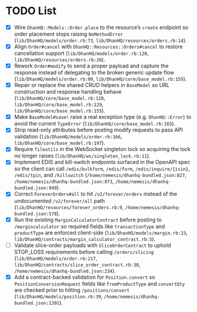 # TODO List

- [x] Wire `DhanHQ::Models::Order.place` to the resource’s `create` endpoint so order placement stops raising `NoMethodError` (`lib/DhanHQ/models/order.rb:73`, `lib/DhanHQ/resources/orders.rb:14`).
- [x] Align `Order#cancel` with `DhanHQ::Resources::Orders#cancel` to restore cancellation support (`lib/DhanHQ/models/order.rb:120`, `lib/DhanHQ/resources/orders.rb:26`).
- [x] Rework `Order#modify` to send a proper payload and capture the response instead of delegating to the broken generic update flow (`lib/DhanHQ/models/order.rb:99`, `lib/DhanHQ/core/base_model.rb:155`).
- [x] Repair or replace the shared CRUD helpers in `BaseModel` so URL construction and response handling behave (`lib/DhanHQ/core/base_model.rb:120`, `lib/DhanHQ/core/base_model.rb:129`, `lib/DhanHQ/core/base_model.rb:155`).
- [x] Make `BaseModel#save!` raise a real exception type (e.g. `DhanHQ::Error`) to avoid the current `TypeError` (`lib/DhanHQ/core/base_model.rb:165`).
- [x] Strip read-only attributes before posting modify requests to pass API validation (`lib/DhanHQ/models/order.rb:166`, `lib/DhanHQ/core/base_model.rb:197`).
- [x] Require `fileutils` in the WebSocket singleton lock so acquiring the lock no longer raises (`lib/DhanHQ/ws/singleton_lock.rb:11`).
- [x] Implement EDIS and kill-switch endpoints surfaced in the OpenAPI spec so the client can call `/edis/bulkform`, `/edis/form`, `/edis/inquire/{isin}`, `/edis/tpin`, and `/killswitch` (`/home/nemesis/dhanhq-bundled.json:827`, `/home/nemesis/dhanhq-bundled.json:873`, `/home/nemesis/dhanhq-bundled.json:949`).
- [x] Correct `ForeverOrders#all` to hit `/v2/forever/orders` instead of the undocumented `/v2/forever/all` path (`lib/DhanHQ/resources/forever_orders.rb:9`, `/home/nemesis/dhanhq-bundled.json:578`).
- [x] Run the existing `MarginCalculatorContract` before posting to `/margincalculator` so required fields like `transactionType` and `productType` are enforced client-side (`lib/DhanHQ/models/margin.rb:23`, `lib/DhanHQ/contracts/margin_calculator_contract.rb:5`).
- [ ] Validate slice-order payloads with `SliceOrderContract` to uphold STOP_LOSS requirements before calling `/orders/slicing` (`lib/DhanHQ/models/order.rb:217`, `lib/DhanHQ/contracts/slice_order_contract.rb:30`, `/home/nemesis/dhanhq-bundled.json:234`).
- [x] Add a contract-backed validation for `Position.convert` so `PositionConversionRequest` fields like `fromProductType` and `convertQty` are checked prior to hitting `/positions/convert` (`lib/DhanHQ/models/position.rb:39`, `/home/nemesis/dhanhq-bundled.json:1391`).
